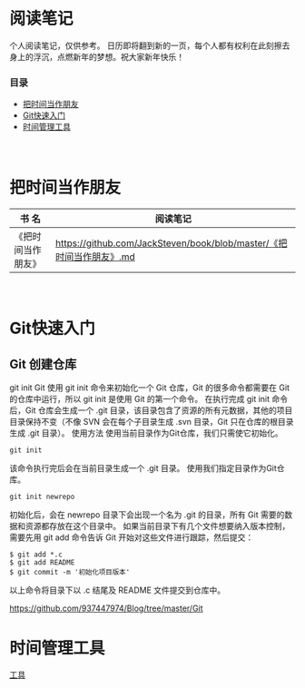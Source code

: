 # 阅读笔记
个人阅读笔记，仅供参考。
日历即将翻到新的一页，每个人都有权利在此刻擦去身上的浮沉，点燃新年的梦想。祝大家新年快乐！

### 目录
*   [把时间当作朋友](#getting-timefriend)
*   [Git快速入门](#getting-gitstarted)
*   [时间管理工具](#getting-rescuetime)

#####  

# <a name="getting-timefriend"></a>把时间当作朋友
书  名 | 阅读笔记
----|----
《把时间当作朋友》| <https://github.com/JackSteven/book/blob/master/《把时间当作朋友》.md>

#####  

# <a name="getting-gitstarted"></a>Git快速入门
## Git 创建仓库
git init
Git 使用 git init 命令来初始化一个 Git 仓库，Git 的很多命令都需要在 Git 的仓库中运行，所以 git init 是使用 Git 的第一个命令。
在执行完成 git init 命令后，Git 仓库会生成一个 .git 目录，该目录包含了资源的所有元数据，其他的项目目录保持不变（不像 SVN 会在每个子目录生成 .svn 目录，Git 只在仓库的根目录生成 .git 目录）。
使用方法
使用当前目录作为Git仓库，我们只需使它初始化。 
```
git init
```
该命令执行完后会在当前目录生成一个 .git 目录。
使用我们指定目录作为Git仓库。 
```
git init newrepo
```
初始化后，会在 newrepo 目录下会出现一个名为 .git 的目录，所有 Git 需要的数据和资源都存放在这个目录中。
如果当前目录下有几个文件想要纳入版本控制，需要先用 git add 命令告诉 Git 开始对这些文件进行跟踪，然后提交： 
```
$ git add *.c
$ git add README
$ git commit -m '初始化项目版本'
```
以上命令将目录下以 .c 结尾及 README 文件提交到仓库中。

https://github.com/937447974/Blog/tree/master/Git


# <a name="getting-rescuetime"></a>时间管理工具
[工具](https://www.rescuetime.com/)
